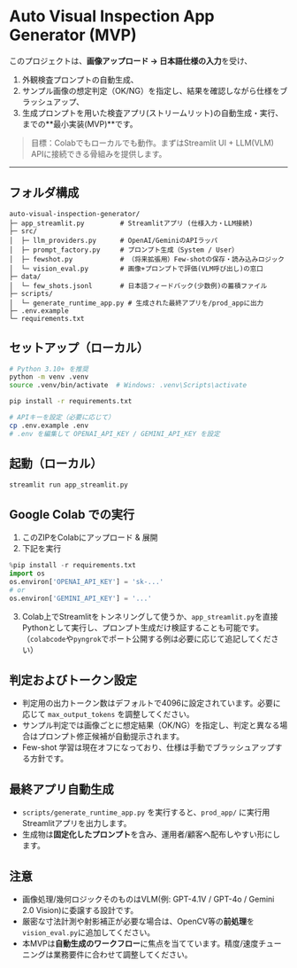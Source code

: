 # Auto Visual Inspection **App Generator** (MVP)

このプロジェクトは、**画像アップロード → 日本語仕様の入力**を受け、
1) 外観検査プロンプトの自動生成、
2) サンプル画像の想定判定（OK/NG）を指定し、結果を確認しながら仕様をブラッシュアップ、
3) 生成プロンプトを用いた検査アプリ(ストリームリット)の自動生成・実行、
までの**最小実装(MVP)**です。

> 目標：Colabでもローカルでも動作。まずはStreamlit UI + LLM(VLM) APIに接続できる骨組みを提供します。

---

## フォルダ構成
```
auto-visual-inspection-generator/
├─ app_streamlit.py         # Streamlitアプリ (仕様入力・LLM接続)
├─ src/
│  ├─ llm_providers.py      # OpenAI/GeminiのAPIラッパ
│  ├─ prompt_factory.py     # プロンプト生成（System / User）
│  ├─ fewshot.py            # （将来拡張用）Few-shotの保存・読み込みロジック
│  └─ vision_eval.py        # 画像+プロンプトで評価(VLM呼び出し)の窓口
├─ data/
│  └─ few_shots.jsonl       # 日本語フィードバック(少数例)の蓄積ファイル
├─ scripts/
│  └─ generate_runtime_app.py # 生成された最終アプリを/prod_appに出力
├─ .env.example
└─ requirements.txt
```

## セットアップ（ローカル）
```bash
# Python 3.10+ を推奨
python -m venv .venv
source .venv/bin/activate  # Windows: .venv\Scripts\activate

pip install -r requirements.txt

# APIキーを設定（必要に応じて）
cp .env.example .env
# .env を編集して OPENAI_API_KEY / GEMINI_API_KEY を設定
```

## 起動（ローカル）
```bash
streamlit run app_streamlit.py
```

## Google Colab での実行
1. このZIPをColabにアップロード & 展開
2. 下記を実行
```python
%pip install -r requirements.txt
import os
os.environ['OPENAI_API_KEY'] = 'sk-...'
# or
os.environ['GEMINI_API_KEY'] = '...'
```
3. Colab上でStreamlitをトンネリングして使うか、`app_streamlit.py`を直接Pythonとして実行し、プロンプト生成だけ検証することも可能です。
（`colabcode`や`pyngrok`でポート公開する例は必要に応じて追記してください）

## 判定およびトークン設定
- 判定用の出力トークン数はデフォルトで4096に設定されています。必要に応じて `max_output_tokens` を調整してください。
- サンプル判定では画像ごとに想定結果（OK/NG）を指定し、判定と異なる場合はプロンプト修正候補が自動提示されます。
- Few-shot 学習は現在オフになっており、仕様は手動でブラッシュアップする方針です。

## 最終アプリ自動生成
- `scripts/generate_runtime_app.py` を実行すると、`prod_app/` に実行用Streamlitアプリを出力します。
- 生成物は**固定化したプロンプト**を含み、運用者/顧客へ配布しやすい形にします。

## 注意
- 画像処理/幾何ロジックそのものはVLM(例: GPT-4.1V / GPT-4o / Gemini 2.0 Vision)に委譲する設計です。
- 厳密な寸法計測や射影補正が必要な場合は、OpenCV等の**前処理**を`vision_eval.py`に追加してください。
- 本MVPは**自動生成のワークフロー**に焦点を当てています。精度/速度チューニングは業務要件に合わせて調整してください。
